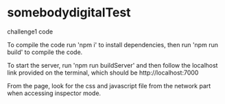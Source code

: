 # somebodydigitalTest
challenge1 code

To compile the code run 'npm i' to install dependencies, then run 'npm run build' to compile the code.

To start the server, run 'npm run buildServer' and then follow the localhost link provided on the terminal, which should be http://localhost:7000

From the page, look for the css and javascript file from the network part when accessing inspector mode.
